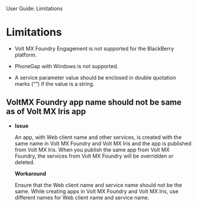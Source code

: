                               

User Guide: Limitations

Limitations
===========

*   Volt MX Foundry Engagement is not supported for the BlackBerry platform.
*   PhoneGap with Windows is not supported.
    
*   A service parameter value should be enclosed in double quotation marks (“”) if the value is a string.
    

**VoltMX Foundry app name should not be same as of Volt MX Iris app**
---------------------------------------------------------------------------

*   **Issue**
    
    An app, with Web client name and other services, is created with the same name in Volt MX Foundry and Volt MX Iris and the app is published from Volt MX Iris. When you publish the same app from Volt MX Foundry, the services from Volt MX Foundry will be overridden or deleted.
    
    **Workaround**
    
    Ensure that the Web client name and service name should not be the same. While creating apps in Volt MX Foundry and Volt MX Iris, use different names for Web client name and service name.
